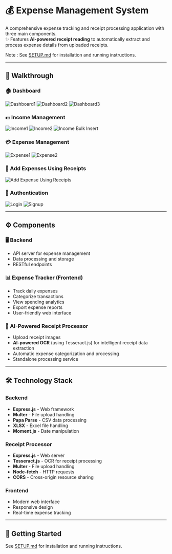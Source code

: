 # 💰 Expense Management System

A comprehensive expense tracking and receipt processing application with three main components.  
✨ Features **AI-powered receipt reading** to automatically extract and process expense details from uploaded receipts.

Note : See [SETUP.md](SETUP.md) for installation and running instructions.

---

## 🚀 Walkthrough

### 🏠 Dashboard

![Dashboard1](Images/Dashboard1.jpg)
![Dashboard2](Images/Dashboard2.jpg)
![Dashboard3](Images/Dashboard3.jpg)

### 💵 Income Management

![Income1](Images/Income1.jpg)
![Income2](Images/Income2.jpg)
![Income Bulk Insert](Images/Income-Bulk-Insert.jpg)

### 💳 Expense Management

![Expense1](Images/Expense1.jpg)
![Expense2](Images/Expense2.jpg)

### 📄 Add Expenses Using Receipts

![Add Expense Using Receipts](Images/Add-Expense-Using-Receits.jpg)

### 📲 Authentication

![Login](Images/Login.jpg)
![Signup](Images/Signup.jpg)

---

## ⚙️ Components

### 🖥️ Backend

-   API server for expense management
-   Data processing and storage
-   RESTful endpoints

### 📊 Expense Tracker (Frontend)

-   Track daily expenses
-   Categorize transactions
-   View spending analytics
-   Export expense reports
-   User-friendly web interface

### 🤖 AI-Powered Receipt Processor

-   Upload receipt images
-   **AI-powered OCR** (using Tesseract.js) for intelligent receipt data extraction
-   Automatic expense categorization and processing
-   Standalone processing service

---

## 🛠 Technology Stack

### Backend

-   **Express.js** - Web framework
-   **Multer** - File upload handling
-   **Papa Parse** - CSV data processing
-   **XLSX** - Excel file handling
-   **Moment.js** - Date manipulation

### Receipt Processor

-   **Express.js** - Web server
-   **Tesseract.js** - OCR for receipt processing
-   **Multer** - File upload handling
-   **Node-fetch** - HTTP requests
-   **CORS** - Cross-origin resource sharing

### Frontend

-   Modern web interface
-   Responsive design
-   Real-time expense tracking

---

## 🚀 Getting Started

See [SETUP.md](SETUP.md) for installation and running instructions.
